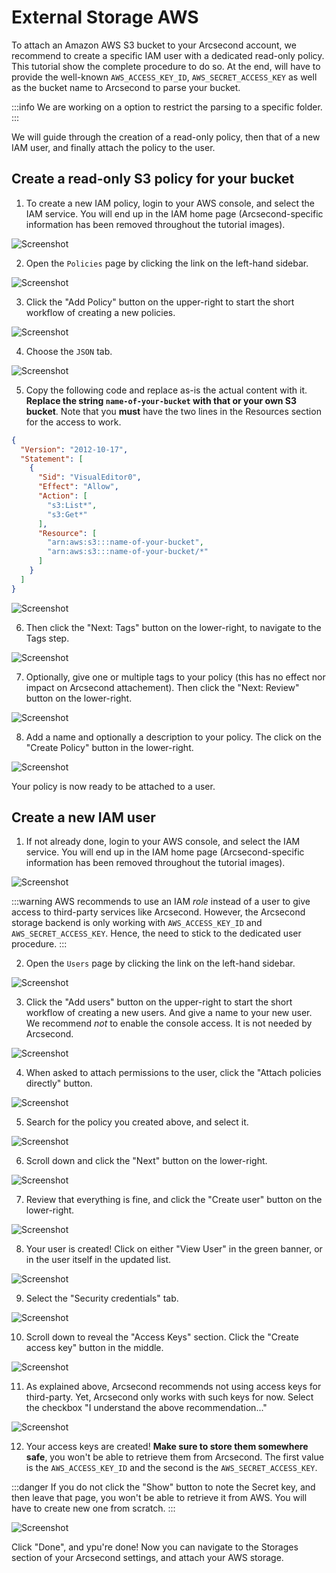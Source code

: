 External Storage AWS
===

To attach an Amazon AWS S3 bucket to your Arcsecond account, we recommend to create a specific IAM user with a dedicated
read-only policy. This tutorial show the complete procedure to do so. At the end, will have to provide the
well-known `AWS_ACCESS_KEY_ID`, `AWS_SECRET_ACCESS_KEY` as well as the bucket name to Arcsecond to parse your bucket.

:::info
We are working on a option to restrict the parsing to a specific folder.
:::

We will guide through the creation of a read-only policy, then that of a new IAM user, and finally attach the policy to
the user.

Create a read-only S3 policy for your bucket
--

1. To create a new IAM policy, login to your AWS console, and select the IAM service. You will end up in the IAM home
   page (Arcsecond-specific information has been removed throughout the tutorial images).

![Screenshot](/images/storage-aws-iam-user-ro-01.png)

2. Open the `Policies` page by clicking the link on the left-hand sidebar.

![Screenshot](/images/storage-aws-iam-user-ro-02.png)

3. Click the "Add Policy" button on the upper-right to start the short workflow of creating a new policies.

![Screenshot](/images/storage-aws-iam-user-ro-03.png)

4. Choose the `JSON` tab.

![Screenshot](/images/storage-aws-iam-user-ro-04.png)

5. Copy the following code and replace as-is the actual content with it. **Replace the string `name-of-your-bucket` with
   that or your own S3 bucket**. Note that you **must** have the two lines in the Resources section for the access to
   work.

```json
{
  "Version": "2012-10-17",
  "Statement": [
    {
      "Sid": "VisualEditor0",
      "Effect": "Allow",
      "Action": [
        "s3:List*",
        "s3:Get*"
      ],
      "Resource": [
        "arn:aws:s3:::name-of-your-bucket",
        "arn:aws:s3:::name-of-your-bucket/*"
      ]
    }
  ]
}
```

![Screenshot](/images/storage-aws-iam-user-ro-05.png)

6. Then click the "Next: Tags" button on the lower-right, to navigate to the Tags step.

![Screenshot](/images/storage-aws-iam-user-ro-06.png)

7. Optionally, give one or multiple tags to your policy (this has no effect nor impact on Arcsecond attachement). Then
   click the "Next: Review" button on the lower-right.

![Screenshot](/images/storage-aws-iam-user-ro-07.png)

8. Add a name and optionally a description to your policy. The click on the "Create Policy" button in the lower-right.

![Screenshot](/images/storage-aws-iam-user-ro-08.png)

Your policy is now ready to be attached to a user.

Create a new IAM user
--

1. If not already done, login to your AWS console, and select the IAM service. You will end up in the IAM home page
   (Arcsecond-specific information has been removed throughout the tutorial images).

![Screenshot](/images/storage-aws-iam-user-ro-01.png)

:::warning
AWS recommends to use an IAM *role* instead of a user to give access to third-party services like Arcsecond. However,
the Arcsecond storage backend is only working with `AWS_ACCESS_KEY_ID` and `AWS_SECRET_ACCESS_KEY`. Hence, the need to
stick to the dedicated user procedure.
:::

2. Open the `Users` page by clicking the link on the left-hand sidebar.

![Screenshot](/images/storage-aws-iam-user-ro-09.png)

3. Click the "Add users" button on the upper-right to start the short workflow of creating a new users. And give a name
   to your new user. We recommend *not* to enable the console access. It is not needed by Arcsecond.

![Screenshot](/images/storage-aws-iam-user-ro-10.png)

4. When asked to attach permissions to the user, click the "Attach policies directly" button.

![Screenshot](/images/storage-aws-iam-user-ro-11.png)

5. Search for the policy you created above, and select it.

![Screenshot](/images/storage-aws-iam-user-ro-12.png)

6. Scroll down and click the "Next" button on the lower-right.

![Screenshot](/images/storage-aws-iam-user-ro-13.png)

7. Review that everything is fine, and click the "Create user" button on the lower-right.

![Screenshot](/images/storage-aws-iam-user-ro-14.png)

8. Your user is created! Click on either "View User" in the green banner, or in the user itself in the updated list.

![Screenshot](/images/storage-aws-iam-user-ro-15.png)

9. Select the "Security credentials" tab.

![Screenshot](/images/storage-aws-iam-user-ro-16.png)

10. Scroll down to reveal the "Access Keys" section. Click the "Create access key" button in the middle.

![Screenshot](/images/storage-aws-iam-user-ro-17.png)

11. As explained above, Arcsecond recommends not using access keys for third-party. Yet, Arcsecond only works with such
    keys for now. Select the checkbox "I understand the above recommendation..."

![Screenshot](/images/storage-aws-iam-user-ro-18.png)

12. Your access keys are created! **Make sure to store them somewhere safe**, you won't be able to retrieve them from
    Arcsecond. The first value is the `AWS_ACCESS_KEY_ID` and the second is the `AWS_SECRET_ACCESS_KEY`.

:::danger
If you do not click the "Show" button to note the Secret key, and then leave that page, you won't be able to retrieve
it from AWS. You will have to create new one from scratch.
:::

![Screenshot](/images/storage-aws-iam-user-ro-19.png)

Click "Done", and ypu're done! Now you can navigate to the Storages section of your Arcsecond settings, and attach your
AWS storage.
